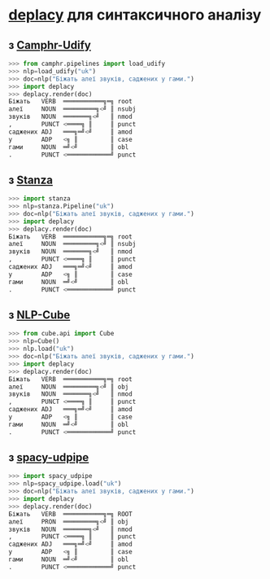 # [deplacy](https://koichiyasuoka.github.io/deplacy/) для синтаксичного аналізу

## з [Camphr-Udify](https://camphr.readthedocs.io/en/latest/notes/udify.html)

```py
>>> from camphr.pipelines import load_udify
>>> nlp=load_udify("uk")
>>> doc=nlp("Біжать алеї звуків, саджених у гами.")
>>> import deplacy
>>> deplacy.render(doc)
Біжать   VERB  ═══════════╗═╗ root
алеї     NOUN  ═════════╗<╝ ║ nsubj
звуків   NOUN  ═══════╗<╝   ║ nmod
,        PUNCT <════╗ ║     ║ punct
саджених ADJ   ═══╗═╝<╝     ║ amod
у        ADP   <╗ ║         ║ case
гами     NOUN  ═╝<╝         ║ obl
.        PUNCT <════════════╝ punct
```

## з [Stanza](https://stanfordnlp.github.io/stanza)

```py
>>> import stanza
>>> nlp=stanza.Pipeline("uk")
>>> doc=nlp("Біжать алеї звуків, саджених у гами.")
>>> import deplacy
>>> deplacy.render(doc)
Біжать   VERB  ═══════════╗═╗ root
алеї     NOUN  ═════════╗<╝ ║ nsubj
звуків   NOUN  ═══════╗<╝   ║ nmod
,        PUNCT <════╗ ║     ║ punct
саджених ADJ   ═══╗═╝<╝     ║ amod
у        ADP   <╗ ║         ║ case
гами     NOUN  ═╝<╝         ║ obl
.        PUNCT <════════════╝ punct
```

## з [NLP-Cube](https://github.com/Adobe/NLP-Cube)

```py
>>> from cube.api import Cube
>>> nlp=Cube()
>>> nlp.load("uk")
>>> doc=nlp("Біжать алеї звуків, саджених у гами.")
>>> import deplacy
>>> deplacy.render(doc)
Біжать   VERB  ═══════════╗═╗ root
алеї     NOUN  ═════════╗<╝ ║ obj
звуків   NOUN  ═══════╗<╝   ║ nmod
,        PUNCT <════╗ ║     ║ punct
саджених ADJ   ═══╗═╝<╝     ║ amod
у        ADP   <╗ ║         ║ case
гами     NOUN  ═╝<╝         ║ obl
.        PUNCT <════════════╝ punct
```

## з [spacy-udpipe](https://github.com/TakeLab/spacy-udpipe)

```py
>>> import spacy_udpipe
>>> nlp=spacy_udpipe.load("uk")
>>> doc=nlp("Біжать алеї звуків, саджених у гами.")
>>> import deplacy
>>> deplacy.render(doc)
Біжать   VERB  ═══════════╗═╗ ROOT
алеї     PRON  ═════════╗<╝ ║ obj
звуків   NOUN  ═══════╗<╝   ║ nmod
,        PUNCT <════╗ ║     ║ punct
саджених ADJ   ═══╗═╝<╝     ║ amod
у        ADP   <╗ ║         ║ case
гами     NOUN  ═╝<╝         ║ obl
.        PUNCT <════════════╝ punct
```

